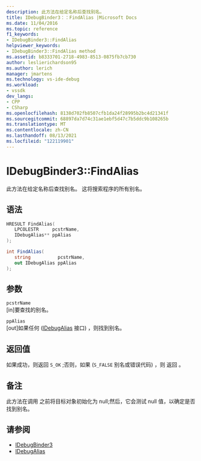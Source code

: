 ```yaml
---
description: 此方法在给定名称后查找别名。
title: IDebugBinder3：：FindAlias |Microsoft Docs
ms.date: 11/04/2016
ms.topic: reference
f1_keywords:
- IDebugBinder3::FindAlias
helpviewer_keywords:
- IDebugBinder3::FindAlias method
ms.assetid: b8333701-2718-4983-8513-0875fb7cb730
author: leslierichardson95
ms.author: lerich
manager: jmartens
ms.technology: vs-ide-debug
ms.workload:
- vssdk
dev_langs:
- CPP
- CSharp
ms.openlocfilehash: 8138d702fb8507cfb1da24f28995b2bc4d21341f
ms.sourcegitcommit: 68897da7d74c31ae1ebf5d47c7b5ddc9b108265b
ms.translationtype: MT
ms.contentlocale: zh-CN
ms.lasthandoff: 08/13/2021
ms.locfileid: "122119901"
---
```

# <a name="idebugbinder3findalias"></a>IDebugBinder3::FindAlias
此方法在给定名称后查找别名。 这将搜索程序的所有别名。

## <a name="syntax"></a>语法

```cpp
HRESULT FindAlias(
   LPCOLESTR     pcstrName,
   IDebugAlias** ppAlias
);
```

```csharp
int FindAlias(
   string          pcstrName,
   out IDebugAlias ppAlias
);
```

## <a name="parameters"></a>参数
`pcstrName`\
[in]要查找的别名。

`ppAlias`\
[out]如果任何 ([IDebugAlias](../../../extensibility/debugger/reference/idebugalias.md) 接口) ，则找到别名。

## <a name="return-value"></a>返回值
 如果成功，则返回 `S_OK` ;否则，如果 (`S_FALSE` 别名或错误代码) ，则 返回 。

## <a name="remarks"></a>备注
 此方法在调用 之前将目标对象初始化为 null;然后，它会测试 null 值，以确定是否找到别名。

## <a name="see-also"></a>请参阅
- [IDebugBinder3](../../../extensibility/debugger/reference/idebugbinder3.md)
- [IDebugAlias](../../../extensibility/debugger/reference/idebugalias.md)

